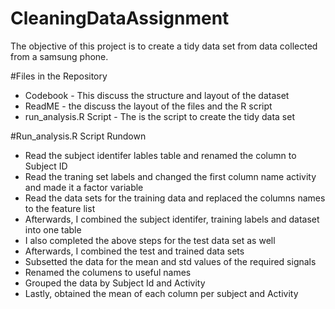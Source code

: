 # CleaningDataAssignment
The objective of this project is to create a tidy data set from data collected from a samsung phone. 

#Files in the Repository
* Codebook - This discuss the structure and layout of the dataset
* ReadME - the discuss the layout of the files and the R script
* run_analysis.R Script - The is the script to create the tidy data set

#Run_analysis.R Script Rundown
* Read the subject identifer lables table and renamed the column to Subject ID
* Read the traning set labels and changed the first column name activity and made it a factor variable
* Read the data sets for the training data and replaced the columns names to the feature list
* Afterwards, I combined the subject identifer, training labels and dataset into one table
* I also completed the above steps for the test data set as well
* Afterwards, I combined the test and trained data sets
* Subsetted the data for the mean and std values of the required signals
* Renamed the columens to useful names
* Grouped the data by Subject Id and Activity
* Lastly, obtained the mean of each column per subject and Activity
